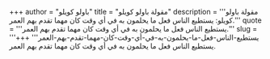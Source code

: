 +++
author = "باولو كويلو"
title = "مقولة باولو كويلو"
description = '''مقولة باولو كويلو: يستطيع الناس فعل ما يحلمون به في أي وقت كان مهما تقدم بهم العمر.'''
quote = '''يستطيع الناس فعل ما يحلمون به في أي وقت كان مهما تقدم بهم العمر.'''
slug = '''يستطيع-الناس-فعل-ما-يحلمون-به-في-أي-وقت-كان-مهما-تقدم-بهم-العمر'''
+++
يستطيع الناس فعل ما يحلمون به في أي وقت كان مهما تقدم بهم العمر.
